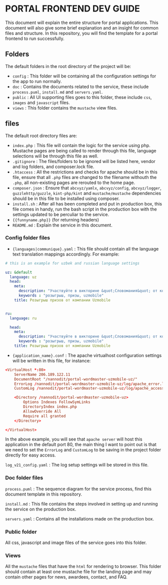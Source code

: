 # PORTAL FRONTEND DEV GUIDE

This document will explain the entire structure for portal applications. This document will also give some brief explanation and an insight for common files and structure. 
In this repository, you will find the template for a portal frontend to run successfully. 

## Folders

The default folders in the root directory of the project will be:

* `config` : This folder will be containing all the configuration settings for the app to run normally. 
* `doc` : Contains the documents related to the service, these include `process.puml`, `install.md` and `servers.yaml`.
* `public` :  All UI supporting files goes to this folder, these include `css`, `images` and `javascript` files.
* `views` : This folder contains the `mustache` view files.

## files

The default root directory files are:

* `index.php` : This file will contain the logic for the service using php. Mustache pages are being called to render through this file, language selections will be through this file as well.
* `.gitignore` : The files/folders to be ignored will be listed here, vendor and log folders, and composer.lock file.
* `.htaccess` : All the restrictions and checks for apache should be in this file, ensure that all `.php` files are changed to the filename withouth the `.php`, all non-existing pages are rerouted to the home page.
* `composer.json` : Ensure that `abcvyz/yamlx`, `abcvyz/config`, `abcvyz/logger`, `guzzlehttp/guzzle`, `kint-php/kint` and `mustache/mustache` dependencies should be in this file to be installed using composer.
* `install.sh` : After all has been completed and put in production box, this file comes in handy, run the bash script in the production box with the settings updated to be perculiar to the service.
* `{{funnyname.php}}` (for returning headers)
* `README.md` : Explain the service in this document.

### Config folder files

* `{languages|communique}.yaml` : This file should contain all the language text translation mappings accordingly. For example: 

```yaml
# this is an example for uzbek and russian language settings

uz: &default
  language: uz
  head:
    meta:
      description: "Участвуйте в викторине &quot;Словомания&quot; от компании Uzmobile. Выигрыш призов в Узбекистане."
      keywords : "розыгрыш, призы, uzmobile"
    title: Розыгрыш призов от компании Uzmobile


ru: 
  language: ru

  head:
    meta:
      description: "Участвуйте в викторине &quot;Словомания&quot; от компании Uzmobile. Выигрыш призов в Узбекистане."
      keywords : "розыгрыш, призы, uzmobile"
    title: Розыгрыш призов от компании Uzmobile
```

* `{application_name}.conf` : The apache virtualhost configuration settings will be written in this file, for instance:

```conf
<VirtualHost *:80>
    ServerName 206.189.122.11
    DocumentRoot "/nannodit/portal-wordmaster-uzmobile-uz/"
    ErrorLog /nannodit/portal-wordmaster-uzmobile-uz/log/apache_error.log
    CustomLog /nannodit/portal-wordmaster-uzmobile-uz/log/apache_access.log combined

    <Directory /nannodit/portal-wordmaster-uzmobile-uz>
        Options Indexes FollowSymLinks
        DirectoryIndex index.php
        AllowOverride All
        Require all granted
    </Directory>

</VirtualHost>
```

In the above example, you will see that `apache server` will host this application in the default port 80, the main thing I want to point out is that we need to set the `ErrorLog` and `CustomLog` to be saving in the project folder directly for easy access.

`log_v21_config.yaml` : The log setup settings will be stored in this file.

### Doc folder files

`process.puml` : The sequence diagram for the service process, find this document template in this repository.

`install.md` : This file contains the steps involved in setting up and running the service on the production box.

`servers.yaml` : Contains all the installations made on the production box.

### Public folder 

All css, javascript and image files of the service goes into this folder.

### Views

All the `mustache` files that have the `html` for rendering to browser. This folder should contain at least one mustache file for the landing page and may contain other pages for news, awardees, contact, and FAQ.